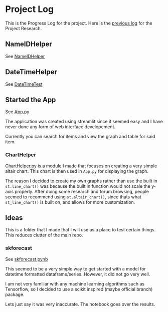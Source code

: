 # Project Log

This is the Progress Log for the project. Here is the [previous log](https://github.com/Ben10164/CPSC325-Research/blob/main/ProgressLog.md) for the Project Research.

## NameIDHelper

See [NameIDHelper](NameIDHelper.ipynb)

## DateTimeHelper

See [DateTimeTest](DateTimeTest.ipynb)

## Started the App

See [App.py](App.py)

The application was created using streamlit since it seemed easy and I have never done any form of web interface developement.

Currently you can search for items and view the graph and table for said item.

### ChartHelper

[ChartHelper.py](ChartHelper.py) is a module I made that focuses on creating a very simple altair chart. This chart is then used in `App.py` for displaying the graph.

The reason I decided to create my own graphs rather than use the built in `st.line_chart()` was because the built in function would not scale the y-axis properly. After doing some research and forum browsing, people seemed to recommend using `st.altair_chart()`, since thats what `st_line_chart()` is built on, and allows for more customization.

## Ideas

This is a folder that I made that I will use as a place to test certain things. This reduces clutter of the main repo.

### skforecast

See [skforecast.pynb](Ideas/skforecast.ipynb)

This seemed to be a very simple way to get started with a model for datetime formatted dataframe/series. However, it did not go very well.

I am not very familiar with any machine learning algorithms such as Tensorflow, so I decided to use a scikit inspired (maybe official branch) package.

Lets just say it was very inaccurate. The notebook goes over the results.
